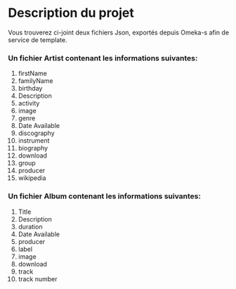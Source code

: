 # Description du projet 
Vous trouverez ci-joint deux fichiers Json, exportés depuis Omeka-s afin de service de template.

### Un fichier Artist contenant les informations suivantes:
1. firstName
2. familyName
3. birthday
4. Description
5. activity
6. image
7. genre
8. Date Available
9. discography
10. instrument
11. biography
12. download
13. group
15. producer
16. wikipedia

### Un fichier Album contenant les informations suivantes:
1. Title
2. Description
3. duration
4. Date Available
5. producer
6. label
7. image
8. download
9. track
10. track number
